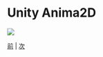 
# Unity Anima2D

[![](https://raw.githubusercontent.com/175B005/weekreport5/master/)](https://assetstore.unity.com/packages/essentials/unity-anima2d-79840?aid=1011lGbg&utm_source=aff)

[](http://techblog.sega.jp/entry/2018/03/26/100000)


[前](https://github.com/175B005/weekreport4) | [次](https://github.com/175B005/weekreport6)
